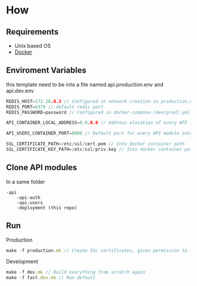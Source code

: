 # How

## Requirements

- Unix based OS
- [Docker](https://docs.docker.com/engine/install/ubuntu/)

## Enviroment Variables

this template need to be into a file named api.production.env and api.dev.env
```go
REDIS_HOST=172.20.0.3 // Configured in network creation in production.mk
REDIS_PORT=6379 // default redis port
REDIS_PASSWORD=password // Configured in docker-compose.(dev/prod).yml

API_CONTAINER_LOCAL_ADDRESS=0.0.0.0 // Address alocation of every API into his own container

API_USERS_CONTAINER_PORT=8080 // Default port for every API module into his own container

SSL_CERTIFICATE_PATH=/etc/ssl/cert.pem // Into docker container path
SSL_CERTIFICATE_KEY_PATH=/etc/ssl/priv.key // Into docker container path
```

## Clone API modules

In a same folder

```
-api
    -api-auth
    -api-users
    -deployment (this repo)
```

## Run

Production

```js
make -f production.mk // Create SSL certificates, gives permission to file to execute, create docker network and compose up
```

Development

```js
make -f dev.mk // Build everything from scratch again
make -f fast.dev.mk // Run default
```